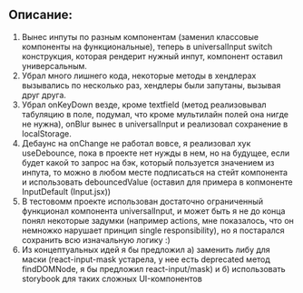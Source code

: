 ## Описание:

1. Вынес инпуты по разным компонентам (заменил классовые компоненты на функциональные), теперь в universalInput switch конструкция, которая рендерит нужный инпут, компонент оставил универсальным.
2. Убрал много лишнего кода, некоторые методы в хендлерах вызывались по несколько раз, хендлеры были запутаны, вызывая друг друга.
3. Убрал onKeyDown везде, кроме textfield (метод реализовывал табуляцию в поле, подумал, что кроме мультилайн полей она нигде не нужна), onBlur вынес в universalInput и реализовал сохранение в localStorage.
4. Дебаунс на onChange не работал вовсе, я реализовал хук useDebounce, пока в проекте нет нужды в нем, но на будущее, если будет какой то запрос на бэк, который пользуется значением из инпута, то можно в любом месте подписаться на стейт компонента и использовать debouncedValue (оставил для примера в копмоненте InputDefault (Input.jsx))
5. В тестовомм проекте использован достаточно ограниченный функционал компонента universalInput, и может быть я не до конца понял некоторые задумки (например actions, мне показалось, что он немножко нарушает принцип single responsibility), но я постарался сохранить всю изначальную логику :)
6. Из концептуальных идей я бы предложил a) заменить либу для маски (react-input-mask устарела, у нее есть deprecated метод findDOMNode, я бы предложил react-input/mask) и б) использовать storybook для таких сложных UI-компонентов
